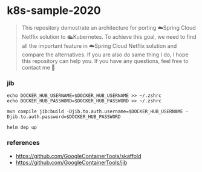 # k8s-sample-2020
> This repository demostrate an architecture for porting ☁️Spring Cloud Netflix solution to 🛳Kubernetes. To achieve this goal, we need to find all the important feature in ☁️Spring Cloud Netflix solution and compare the alternatives. If you are also do same thing I do, I hope this repository can help you. If you have any questions, feel free to contact me 🙂

### jib
```
echo DOCKER_HUB_USERNAME=$DOCKER_HUB_USERNAME >> ~/.zshrc
echo DOCKER_HUB_PASSWORD=$DOCKER_HUB_PASSWORD >> ~/.zshrc

mvn compile jib:build -Djib.to.auth.username=$DOCKER_HUB_USERNAME -Djib.to.auth.password=$DOCKER_HUB_PASSWORD
```

```
helm dep up
```

### references
* https://github.com/GoogleContainerTools/skaffold
* https://github.com/GoogleContainerTools/jib
